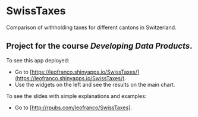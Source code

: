 # SwissTaxes
Comparison of withholding taxes for different cantons in Switzerland.

## Project for the course *Developing Data Products*.

To see this app deployed:
  * Go to [https://leofranco.shinyapps.io/SwissTaxes/](https://leofranco.shinyapps.io/SwissTaxes/).
  * Use the widgets on the left and see the results on the main chart.

To see the slides with simple explanations and examples:
  * Go to [http://rpubs.com/leofranco/SwissTaxes].

